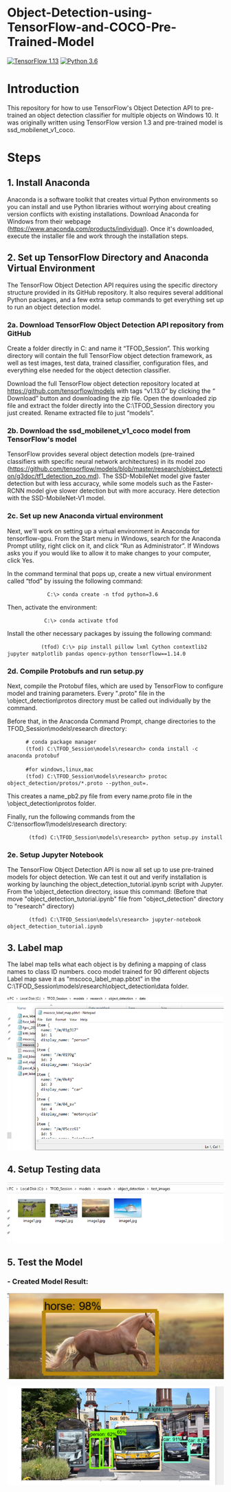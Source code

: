 # Object-Detection-using-TensorFlow-and-COCO-Pre-Trained-Model

[![TensorFlow 1.13](https://img.shields.io/badge/TensorFlow-1.13-FF6F00?logo=tensorflow)](https://github.com/tensorflow/tensorflow/releases/tag/v1.13.0)
[![Python 3.6](https://img.shields.io/badge/Python-3.6-3776AB)](https://www.python.org/downloads/release/python-360/)

# Introduction

This repository for how to use TensorFlow's Object Detection API to pre-trained an object detection classifier
for multiple objects on Windows 10. It was originally written using TensorFlow version 1.3 and pre-trained model is 
ssd_mobilenet_v1_coco.

# Steps

## 1. Install Anaconda

Anaconda is a software toolkit that creates virtual Python environments so you can install and use Python libraries 
without worrying about creating version conflicts with existing installations. 
Download Anaconda for Windows from their webpage (https://www.anaconda.com/products/individual). 
Once it's downloaded, execute the installer file and work through the installation steps.

## 2. Set up TensorFlow Directory and Anaconda Virtual Environment
  
The TensorFlow Object Detection API requires using the specific directory structure provided in its GitHub 
repository. It also requires several additional Python packages, and a few extra setup commands to get everything 
set up to run an object detection model.

### 2a. Download TensorFlow Object Detection API repository from GitHub

Create a folder directly in C: and name it “TFOD_Session”. This working directory will contain the full TensorFlow 
object detection framework, as well as test images, test data, trained classifier, configuration files, and 
everything else needed for the object detection classifier.

Download the full TensorFlow object detection repository located at https://github.com/tensorflow/models with tags “v1.13.0” by clicking
the “ Download” button and downloading the zip file. Open the downloaded zip file and extract the folder directly into the C:\TFOD_Session directory you just created. Rename extracted file to just “models”.

### 2b. Download the ssd_mobilenet_v1_coco model from TensorFlow's model
    
TensorFlow provides several object detection models (pre-trained classifiers with specific neural network architectures) in its model zoo (https://github.com/tensorflow/models/blob/master/research/object_detection/g3doc/tf1_detection_zoo.md). 
The SSD-MobileNet model give faster detection but with less accuracy, while some models such as the Faster-RCNN model give slower detection but with more accuracy. Here detection with the SSD-MobileNet-V1 model.

### 2c. Set up new Anaconda virtual environment
    
Next, we'll work on setting up a virtual environment in Anaconda for tensorflow-gpu. 
From the Start menu in Windows, search for the Anaconda Prompt utility, right click on it, 
and click “Run as Administrator”. If Windows asks you if you would like to allow it to make changes to your computer, click Yes.
    
In the command terminal that pops up, create a new virtual environment called “tfod” by issuing the following command:
             
                 C:\> conda create -n tfod python=3.6

Then, activate the environment:
                
                C:\> conda activate tfod

Install the other necessary packages by issuing the following command:
       
               (tfod) C:\> pip install pillow lxml Cython contextlib2 jupyter matplotlib pandas opencv-python tensorflow==1.14.0
    
### 2d. Compile Protobufs and run setup.py
 
Next, compile the Protobuf files, which are used by TensorFlow to configure model and training parameters.
Every ".proto" file in the \object_detection\protos directory must be called out individually by the command.
  
Before that, in the Anaconda Command Prompt, change directories to the TFOD_Session\models\research directory:
          
          # conda package manager
          (tfod) C:\TFOD_Session\models\research> conda install -c anaconda protobuf   

          #for windows,linux,mac
          (tfod) C:\TFOD_Session\models\research> protoc object_detection/protos/*.proto --python_out=.  
   
This creates a name_pb2.py file from every name.proto file in the \object_detection\protos folder. 
    
Finally, run the following commands from the C:\tensorflow1\models\research directory:
           
           (tfod) C:\TFOD_Session\models\research> python setup.py install

### 2e. Setup Jupyter Notebook
    
The TensorFlow Object Detection API is now all set up to use pre-trained models for object detection.
We can test it out and verify installation is working by launching the object_detection_tutorial.ipynb 
script with Jupyter. From the \object_detection directory, issue this command:
(Before that move "object_detection_tutorial.ipynb" file from "object_detection" directory to "research" directory)
    
           (tfod) C:\TFOD_Session\models\research> jupyter-notebook object_detection_tutorial.ipynb 

## 3. Label map
   
The label map tells what each object is by defining a mapping of class names to class ID numbers. 
coco model trained for 90 different objects
Label map save it as "mscoco_label_map.pbtxt" in the C:\TFOD_Session\models\research\object_detection\data folder.
   
![](3.png)

## 4. Setup Testing data

![](4.png)

## 5. Test the Model

### - Created Model Result:

![](1.png)

![](2.png)

